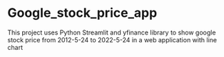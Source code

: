 # Google_stock_price_app

This project uses Python Streamlit and yfinance library to show google stock price from 2012-5-24 to 2022-5-24 in a web application with line chart

